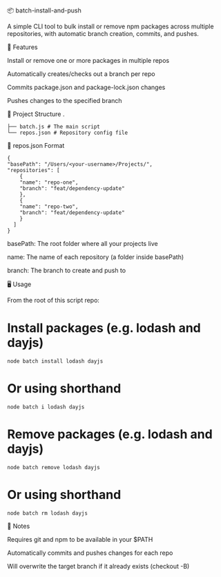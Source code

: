 📦 batch-install-and-push

A simple CLI tool to bulk install or remove npm packages across multiple repositories, with automatic branch creation, commits, and pushes.

🚀 Features

Install or remove one or more packages in multiple repos

Automatically creates/checks out a branch per repo

Commits package.json and package-lock.json changes

Pushes changes to the specified branch

📁 Project Structure
.
```
├── batch.js # The main script
└── repos.json # Repository config file
```

🧾 repos.json Format
```
{
"basePath": "/Users/<your-username>/Projects/",
"repositories": [
    {
    "name": "repo-one",
    "branch": "feat/dependency-update"
    },
    {
    "name": "repo-two",
    "branch": "feat/dependency-update"
    }
  ]
}
```

basePath: The root folder where all your projects live

name: The name of each repository (a folder inside basePath)

branch: The branch to create and push to

🖥️ Usage

From the root of this script repo:

# Install packages (e.g. lodash and dayjs)

`node batch install lodash dayjs`

# Or using shorthand

`node batch i lodash dayjs`

# Remove packages (e.g. lodash and dayjs)

`node batch remove lodash dayjs`

# Or using shorthand

`node batch rm lodash dayjs`

📌 Notes

Requires git and npm to be available in your $PATH

Automatically commits and pushes changes for each repo

Will overwrite the target branch if it already exists (checkout -B)
